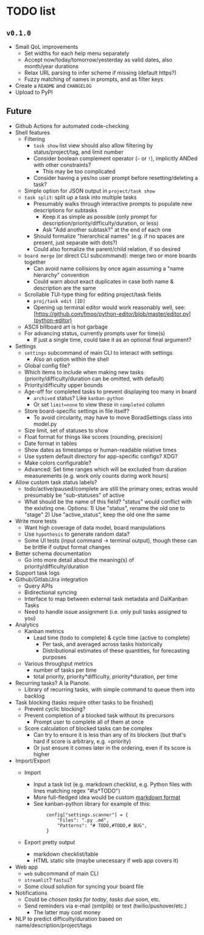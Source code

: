 # TODO list

## `v0.1.0`

- Small QoL improvements
  - Set widths for each help menu separately
  - Accept now/today/tomorrow/yesterday as valid dates, also month/year durations
  - Relax URL parsing to infer scheme if missing (default https?)
  - Fuzzy matching of names in prompts, and as filter keys
- Create a `README` and `CHANGELOG`
- Upload to PyPI

## Future

- Github Actions for automated code-checking
- Shell features
  - Filtering
    - `task show` list view should also allow filtering by status/project/tag, and limit number
    - Consider boolean complement operator (`~` or `!`), implicitly ANDed with other constraints?
      - This may be too complicated
    - Consider having a yes/no user prompt before resetting/deleting a task?
  - Simple option for JSON output in `project/task show`
  - `task split`: split up a task into multiple tasks
    - Presumably walks through interactive prompts to populate new descriptions for subtasks
      - Keep it as simple as possible (only prompt for description/priority/difficulty/duration, or less)
      - Ask "Add another subtask?" at the end of each one
    - Should formalize "hierarchical names" (e.g. if no spaces are present, just separate with dots?)
    - Could also formalize the parent/child relation, if so desired
  - `board merge` (or direct CLI subcommand): merge two or more boards together
    - Can avoid name collisions by once again assuming a "name hierarchy" convention
    - Could warn about exact duplicates in case both name & description are the same
  - Scrollable TUI-type thing for editing project/task fields
    - `proj/task edit [ID]`
    - Opening up terminal editor would work reasonably well, see: [https://github.com/fmoo/python-editor/blob/master/editor.py](python-editor)
  - ASCII billboard art is hot garbage
  - For advancing status, currently prompts user for time(s)
    - If just a single time, could take it as an optional final argument?
- Settings
  - `settings` subcommand of main CLI to interact with settings
    - Also an option within the shell
  - Global config file?
  - Which items to include when making new tasks (priority/difficulty/duration can be omitted, with default)
  - Priority/difficulty upper bounds
  - Age-off for completed tasks to prevent displaying too many in board
    - `archived` status? Like `kanban-python`
    - Or set `limit=none` to view these in `completed` column
  - Store board-specific settings in file itself?
    - To avoid circularity, may have to move BoradSettings class into model.py
  - Size limit, set of statuses to show
  - Float format for things like scores (rounding, precision)
  - Date format in tables
  - Show dates as timestamps or human-readable relative times
  - Use system default directory for app-specific configs? XDG?
  - Make colors configurable?
  - Advanced: Set time ranges which will be excluded from duration measurements (e.g. work only counts during work hours)
- Allow custom task status labels?
  - todo/active/paused/complete are still the primary ones; extras would presumably be "sub-statuses" of active
  - What should be the name of this field? "status" would conflict with the existing one. Options:
        1) Use "status", rename the old one to "stage"
        2) Use "active_status", keep the old one the same
- Write more tests
  - Want high coverage of data model, board manipulations
  - Use `hypothesis` to generate random data?
  - Some UI tests (input command -> terminal output), though these can be brittle if output format changes
- Better schema documentation
  - Go into more detail about the meaning(s) of priority/difficulty/duration
- Support task logs
- Github/Gitlab/Jira integration
  - Query APIs
  - Bidirectional syncing
  - Interface to map between external task metadata and DaiKanban Tasks
  - Need to handle issue assignment (i.e. only pull tasks assigned to you)
- Analytics
  - Kanban metrics
    - Lead time (todo to complete) & cycle time (active to complete)
      - Per task, and averaged across tasks historically
      - Distributional estimates of these quantities, for forecasting purposes
  - Various throughput metrics
    - number of tasks per time
    - total priority, priority\*difficulty, priority\*duration, per time
- Recurring tasks? A la Pianote.
  - Library of recurring tasks, with simple command to queue them into backlog
- Task blocking (tasks require other tasks to be finished)
  - Prevent cyclic blocking?
  - Prevent completion of a blocked task without its precursors
    - Prompt user to complete all of them at once
  - Score calculation of blocked tasks can be complex
    - Can try to ensure it is less than any of its blockers (but that's hard if score is arbitrary, e.g. =priority)
    - Or just ensure it comes later in the ordering, even if its score is higher
- Import/Export
  - Import
    - Input a task list (e.g. markdown checklist, e.g. Python files with lines matching regex "#\s*TODO")
    - More full-fledged idea would be custom [markdown format](doc/dkmarkdown.md)
    - See kanban-python library for example of this:

    ```lang=python
            config["settings.scanner"] = {
                "Files": ".py .md",
                "Patterns": "# TODO,#TODO,# BUG",
            }
    ```

  - Export pretty output
    - markdown checklist/table
    - HTML static site (maybe unecessary if web app covers it)
- Web app
  - `web` subcommand of main CLI
  - `streamlit`? `fastui`?
  - Some cloud solution for syncing your board file
- Notifications
  - Could be *chosen tasks for today*, *tasks due soon*, etc.
  - Send reminders via e-mail (smtplib) or text (twilio/pushover/etc.)
    - The latter may cost money
- NLP to predict difficulty/duration based on name/description/project/tags
